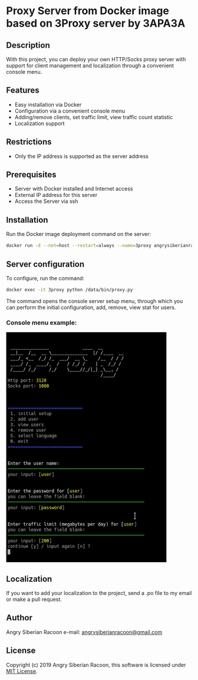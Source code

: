 # Proxy Server from Docker image based on 3Proxy server by 3APA3A
## Description
With this project, you can deploy your own HTTP/Socks proxy server with support for client management and localization through a convenient console menu.

## Features
* Easy installation via Docker
* Configuration via a convenient console menu
* Adding/remove clients, set traffic limit, view traffic count statistic
* Localization support

## Restrictions
* Only the IP address is supported as the server address

## Prerequisites
* Server with Docker installed and Internet access
* External IP address for this server
* Access the Server via ssh

## Installation
Run the Docker image deployment command on the server:

```Bash
docker run -d --net=host --restart=always --name=3proxy angrysiberianracoon/3proxy
```

## Server configuration
To configure, run the command:

```Bash
docker exec -it 3proxy python /data/bin/proxy.py
```
The command opens the console server setup menu, through which you can perform the initial configuration, add, remove, view stat for users.

### Console menu example:
![Console menu example](https://github.com/angrysiberianracoon/3proxy/blob/master/docs/screen_sample.png?raw=true)


## Localization
If you want to add your localization to the project, send a .po file to my email or make a pull request.

## Author
Angry Siberian Racoon
e-mail: angrysiberianracoon@gmail.com

## License
Copyright (c) 2019 Angry Siberian Racoon, this software is licensed under [MIT License](https://github.com/angrysiberianracoon/3proxy/blob/master/LICENSE).
